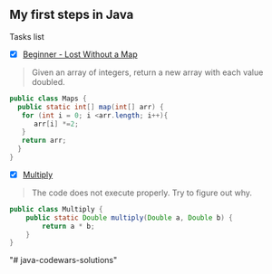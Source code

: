 ## My first steps in Java

Tasks list

* [x] [Beginner - Lost Without a Map](https://www.codewars.com/kata/beginner-lost-without-a-map/train/java/5d279e31c1e94c000f8520f5)
> Given an array of integers, return a new array with each value doubled.
```java
public class Maps {
  public static int[] map(int[] arr) {
   for (int i = 0; i <arr.length; i++){
      arr[i] *=2;
   }
   return arr;
  }
}
```

* [x] [Multiply](https://www.codewars.com/kata/multiply/train/java/5d271474c1e94c00297de6bc)
> The code does not execute properly. Try to figure out why.
```java
public class Multiply {
    public static Double multiply(Double a, Double b) {
        return a * b;
    }
}
```
"# java-codewars-solutions" 
